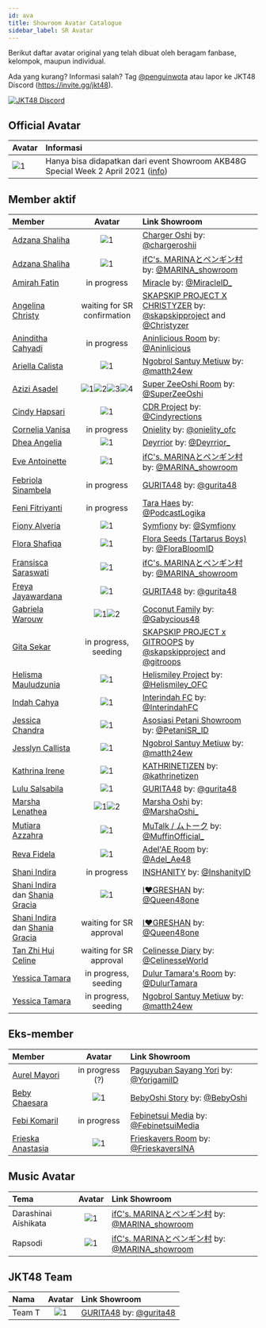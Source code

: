 ```yaml
---
id: ava
title: Showroom Avatar Catalogue
sidebar_label: SR Avatar
---
```


Berikut daftar avatar original yang telah dibuat oleh beragam fanbase, kelompok, maupun individual.

Ada yang kurang? Informasi salah?
Tag [@penguinwota](https://twitter.com/penguinwota) atau lapor ke JKT48 Discord (https://invite.gg/jkt48).

[![JKT48 Discord](https://discordapp.com/api/guilds/600387836201664523/widget.png?style=banner2)](https://discord.gg/BN635Eb)

## Official Avatar

|Avatar|Informasi|
| :---------- | :----------- |
|![1](https://image.showroom-cdn.com/showroom-prod/image/avatar/1036809.png)|Hanya bisa didapatkan dari event Showroom AKB48G Special Week 2 April 2021 ([info](https://twitter.com/SHOWROOM_jp/status/1377845042165862402))|

## Member aktif

|Member|Avatar|Link Showroom|
| :------------- | :----------: | :----------- |
|[Adzana Shaliha](https://twitter.com/S_AshelJKT48)|![1](https://image.showroom-cdn.com/showroom-prod/image/avatar/1036609.png)|[Charger Oshi](https://www.showroom-live.com/29d944836330) by: [@chargeroshii](https://twitter.com/chargeroshii)|
|[Adzana Shaliha](https://twitter.com/S_AshelJKT48)|![1](https://image.showroom-cdn.com/showroom-prod/image/avatar/1035502.png)|[ifC's. MARINAとペンギン村](https://www.showroom-live.com/187ba3277867) by: [@MARINA_showroom](https://twitter.com/MARINA_showroom)|
|[Amirah Fatin](https://twitter.com/F_MiraJKT48)|in progress|[Miracle](https://www.showroom-live.com/ac9de5412177) by: [@MiracleID_](https://twitter.com/MiracleID_)|
|[Angelina Christy](https://twitter.com/A_ChristyJKT48)|waiting for SR confirmation|[SKAPSKIP PROJECT X CHRISTYZER](https://www.showroom-live.com/991625324380) by: [@skapskipproject](https://twitter.com/skapskipproject) and [@Christyzer](https://twitter.com/Christyzer)|
|[Aninditha Cahyadi](https://twitter.com/R_AninJKT48)|in progress|[Aninlicious Room](https://www.showroom-live.com/dfe404836158) by: [@Aninlicious](https://twitter.com/Aninlicious)|
|[Ariella Calista](https://twitter.com/C_ArielJKT48)|![1](https://image.showroom-cdn.com/showroom-prod/image/avatar/1036366.png)|[Ngobrol Santuy Metiuw](https://www.showroom-live.com/a57114006053) by: [@matth24ew](https://twitter.com/matth24ew)|
|[Azizi Asadel](https://twitter.com/A_ZeeJKT48)|![1](https://image.showroom-cdn.com/showroom-prod/image/avatar/1035785.png)![2](https://image.showroom-cdn.com/showroom-prod/image/avatar/1036659.png)![3](https://image.showroom-cdn.com/showroom-prod/image/avatar/1036683.png)![4](https://image.showroom-cdn.com/showroom-prod/image/avatar/1038309.png)|[Super ZeeOshi Room](https://www.showroom-live.com/6c3a35241316) by: [@SuperZeeOshi](https://twitter.com/SuperZeeOshi)|
|[Cindy Hapsari](https://twitter.com/CindyH_JKT48)|![1](https://image.showroom-cdn.com/showroom-prod/image/avatar/1037792.png)|[CDR Project](https://www.showroom-live.com/fa4a34748745) by: [@Cindyrections](https://twitter.com/cindyrections)|
|[Cornelia Vanisa](https://twitter.com/C_OnielJKT48)|in progress|[Onielity](https://www.showroom-live.com/bf4e25363908) by: [@onielity_ofc](https://twitter.com/onielity_ofc)|
|[Dhea Angelia](https://twitter.com/A_DeyJKT48)|![1](https://image.showroom-cdn.com/showroom-prod/image/avatar/1037821.png)|[Deyrrior](https://www.showroom-live.com/a49605304110) by: [@Deyrrior_](https://twitter.com/Deyrrior_)|
|[Eve Antoinette](https://twitter.com/Eve_JKT48)|![1](https://image.showroom-cdn.com/showroom-prod/image/avatar/1035300.png)|[ifC's. MARINAとペンギン村](https://www.showroom-live.com/187ba3277867) by: [@MARINA_showroom](https://twitter.com/MARINA_showroom)|
|[Febriola Sinambela](https://twitter.com/F_OllaJKT48)|in progress|[GURITA48](https://www.showroom-live.com/a0a485208439) by: [@gurita48](https://twitter.com/gurita48)|
|[Feni Fitriyanti](https://twitter.com/F_FeniJKT48)|in progress|[Tara Haes](https://www.showroom-live.com/005395181726) by: [@PodcastLogika](https://twitter.com/PodcastLogika)|
|[Fiony Alveria](https://twitter.com/A_FionyJKT48)|![1](https://image.showroom-cdn.com/showroom-prod/image/avatar/1037973.png)|[Symfiony](https://www.showroom-live.com/d61555376451) by: [@Symfiony](https://twitter.com/Symfiony)|
|[Flora Shafiqa](https://twitter.com/S_FloraJKT48)|![1](https://image.showroom-cdn.com/showroom-prod/image/avatar/1037967.png)|[Flora Seeds (Tartarus Boys)](https://www.showroom-live.com/b793b5351463) by: [@FloraBloomID](https://twitter.com/FloraBloomID)|
|[Fransisca Saraswati](https://twitter.com/S_SiscaJKT48)|![1](https://image.showroom-cdn.com/showroom-prod/image/avatar/1038316.png)|[ifC's. MARINAとペンギン村](https://www.showroom-live.com/187ba3277867) by: [@MARINA_showroom](https://twitter.com/MARINA_showroom)|
|[Freya Jayawardana](https://twitter.com/Freya_JKT48)|![1](https://image.showroom-cdn.com/showroom-prod/image/avatar/1038007.png)|[GURITA48](https://www.showroom-live.com/a0a485208439) by: [@gurita48](https://twitter.com/gurita48)|
|[Gabriela Warouw](https://twitter.com/gabyJKT48)|![1](https://image.showroom-cdn.com/showroom-prod/image/avatar/1036589.png)![2](https://image.showroom-cdn.com/showroom-prod/image/avatar/1037367.png)|[Coconut Family](https://www.showroom-live.com/7d4734006411) by: [@Gabycious48](https://twitter.com/Gabycious48)|
|[Gita Sekar](https://twitter.com/A_GitaJKT48)|in progress, seeding|[SKAPSKIP PROJECT x GITROOPS](https://www.showroom-live.com/991625324380) by [@skapskipproject](https://twitter.com/skapskipproject) and [@gitroops](https://twitter.com/gitroops)|
|[Helisma Mauludzunia](https://twitter.com/H_EliJKT48)|![1](https://image.showroom-cdn.com/showroom-prod/image/avatar/1036612.png)|[Helismiley Project](https://www.showroom-live.com/387eb5250998) by: [@Helismiley_OFC](https://twitter.com/Helismiley_OFC)|
|[Indah Cahya](https://twitter.com/C_IndahJKT48)|![1](https://image.showroom-cdn.com/showroom-prod/image/avatar/1038077.png)|[Interindah FC](https://www.showroom-live.com/40e745298634) by: [@InterindahFC](https://twitter.com/InterindahFC)|
|[Jessica Chandra](https://twitter.com/C_JessiJKT48)|![1](https://image.showroom-cdn.com/showroom-prod/image/avatar/1037694.png)|[Asosiasi Petani Showroom](https://www.showroom-live.com/8687a5348953) by: [@PetaniSR_ID](https://twitter.com/PetaniSR_ID)|
|[Jesslyn Callista](https://twitter.com/C_JesslynJKT48)|![1](https://image.showroom-cdn.com/showroom-prod/image/avatar/1037741.png)|[Ngobrol Santuy Metiuw](https://www.showroom-live.com/a57114006053) by: [@matth24ew](https://twitter.com/matth24ew)|
|[Kathrina Irene](https://twitter.com/I_KathrinaJKT48)|![1](https://image.showroom-cdn.com/showroom-prod/image/avatar/1037899.png)|[KATHRINETIZEN](https://www.showroom-live.com/632815379430) by: [@kathrinetizen](https://twitter.com/kathrinetizen)|
|[Lulu Salsabila](https://twitter.com/A_LuluJKT48)|![1](https://image.showroom-cdn.com/showroom-prod/image/avatar/1038192.png)|[GURITA48](https://www.showroom-live.com/a0a485208439) by: [@gurita48](https://twitter.com/gurita48)|
|[Marsha Lenathea](https://twitter.com/L_MarshaJKT48)|![1](https://image.showroom-cdn.com/showroom-prod/image/avatar/1035702.png)![2](https://image.showroom-cdn.com/showroom-prod/image/avatar/1037380.png)|[Marsha Oshi](https://www.showroom-live.com/08c014749592) by: [@MarshaOshi_](https://twitter.com/marshaoshi_)|
|[Mutiara Azzahra](https://twitter.com/A_MutheJKT48)|![1](https://image.showroom-cdn.com/showroom-prod/image/avatar/1036569.png)|[MuTalk / ムトーク](https://www.showroom-live.com/8f0ac5255835) by: [@MuffinOfficial_](https://twitter.com/MuffinOfficial_)|
|[Reva Fidela](https://twitter.com/R_AdelJKT48)|![1](https://image.showroom-cdn.com/showroom-prod/image/avatar/1038108.png)|[Adel'AE Room](https://www.showroom-live.com/e7fda5007376) by: [@Adel_Ae48](https://twitter.com/Adel_Ae48)|
|[Shani Indira](https://twitter.com/N_ShaniJKT48)|in progress|[INSHANITY](https://www.showroom-live.com/ecb9b4825330) by: [@InshanityID](https://twitter.com/InshanityID)|
|[Shani Indira](https://twitter.com/N_ShaniJKT48) dan [Shania Gracia](https://twitter.com/S_GraciaJKT48) |![1](https://image.showroom-cdn.com/showroom-prod/image/avatar/1038174.png)|[I❤️GRESHAN](https://www.showroom-live.com/d15785325184) by: [@Queen48one](https://twitter.com/Queen48one)|
|[Shani Indira](https://twitter.com/N_ShaniJKT48) dan [Shania Gracia](https://twitter.com/S_GraciaJKT48) |waiting for SR approval|[I❤️GRESHAN](https://www.showroom-live.com/d15785325184) by: [@Queen48one](https://twitter.com/Queen48one)|
|[Tan Zhi Hui Celine](https://twitter.com/Celine_JKT48)|waiting for SR approval|[Celinesse Diary](https://www.showroom-live.com/38ba95200040) by: [@CelinesseWorld](https://twitter.com/CelinesseWorld)|
|[Yessica Tamara](https://twitter.com/Y_ChikaJKT48)|in progress, seeding|[Dulur Tamara's Room](https://www.showroom-live.com/6fe9a4789281) by: [@DulurTamara](https://twitter.com/DulurTamara)|
|[Yessica Tamara](https://twitter.com/Y_ChikaJKT48)|in progress, seeding|[Ngobrol Santuy Metiuw](https://www.showroom-live.com/a57114006053) by: [@matth24ew](https://twitter.com/matth24ew)|

## Eks-member

|Member|Avatar|Link Showroom|
| :------------- | :----------: | :----------- |
|[Aurel Mayori](https://twitter.com/aurelmayorii)|in progress (?)|[Paguyuban Sayang Yori](https://www.showroom-live.com/579cc5431491) by: [@YorigamiID](https://twitter.com/YorigamiID)|
|[Beby Chaesara](https://twitter.com/bchsr_)|![1](https://image.showroom-cdn.com/showroom-prod/image/avatar/1035617.png)|[BebyOshi Story](https://www.showroom-live.com/b9cdb4775676) by: [@BebyOshi](https://twitter.com/BebyOshi)|
|[Febi Komaril](https://twitter.com/giraffebiii)|in progress|[Febinetsui Media](https://www.showroom-live.com/186c65450978) by: [@FebinetsuiMedia](https://twitter.com/FebinetsuiMedia)|
|[Frieska Anastasia](https://twitter.com/thisfrieska)|![1](https://image.showroom-cdn.com/showroom-prod/image/avatar/1037310.png)|[Frieskavers Room](https://www.showroom-live.com/2e2a15245592) by: [@FrieskaversINA](https://twitter.com/FrieskaversINA)|

## Music Avatar

|Tema|Avatar|Link Showroom|
| :------------- | :----------: | :----------- |
|Darashinai Aishikata|![1](https://image.showroom-cdn.com/showroom-prod/image/avatar/1036745.png)|[ifC's. MARINAとペンギン村](https://www.showroom-live.com/187ba3277867) by: [@MARINA_showroom](https://twitter.com/MARINA_showroom)|
|Rapsodi|![1](https://image.showroom-cdn.com/showroom-prod/image/avatar/1035477.png)|[ifC's. MARINAとペンギン村](https://www.showroom-live.com/187ba3277867) by: [@MARINA_showroom](https://twitter.com/MARINA_showroom)|

## JKT48 Team

|Nama|Avatar|Link Showroom|
| :------------- | :----------: | :----------- |
|Team T|![1](https://image.showroom-cdn.com/showroom-prod/image/avatar/1036486.png)|[GURITA48](https://www.showroom-live.com/a0a485208439) by: [@gurita48](https://twitter.com/gurita48)|